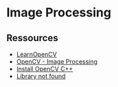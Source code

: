 # Image Processing



## Ressources

- [LearnOpenCV](https://learnopencv.com/getting-started-with-opencv/)
- [OpenCV - Image Processing](https://docs.opencv.org/4.x/d7/da8/tutorial_table_of_content_imgproc.html)
- [Install OpenCV C++](https://www.geeksforgeeks.org/how-to-install-opencv-in-c-on-linux/)
- [Library not found](https://stackoverflow.com/questions/12335848/opencv-program-compile-error-libopencv-core-so-2-4-cannot-open-shared-object-f)


